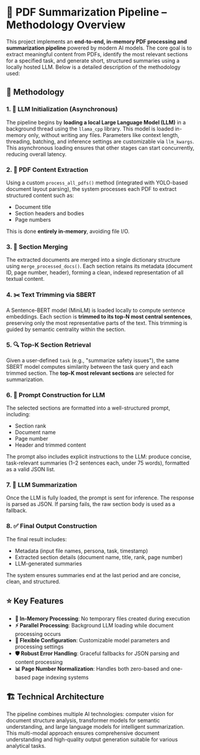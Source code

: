 # 🧠 PDF Summarization Pipeline – Methodology Overview

This project implements an **end-to-end, in-memory PDF processing and summarization pipeline** powered by modern AI models. The core goal is to extract meaningful content from PDFs, identify the most relevant sections for a specified task, and generate short, structured summaries using a locally hosted LLM. Below is a detailed description of the methodology used:

## 🔬 Methodology

### 1. 🤖 **LLM Initialization (Asynchronous)**

The pipeline begins by **loading a local Large Language Model (LLM)** in a background thread using the `llama_cpp` library. This model is loaded in-memory only, without writing any files. Parameters like context length, threading, batching, and inference settings are customizable via `llm_kwargs`. This asynchronous loading ensures that other stages can start concurrently, reducing overall latency.

### 2. 📄 **PDF Content Extraction**

Using a custom `process_all_pdfs()` method (integrated with YOLO-based document layout parsing), the system processes each PDF to extract structured content such as:

- Document title
- Section headers and bodies
- Page numbers

This is done **entirely in-memory**, avoiding file I/O.

### 3. 🔗 **Section Merging**

The extracted documents are merged into a single dictionary structure using `merge_processed_docs()`. Each section retains its metadata (document ID, page number, header), forming a clean, indexed representation of all textual content.

### 4. ✂️ **Text Trimming via SBERT**

A Sentence-BERT model (MiniLM) is loaded locally to compute sentence embeddings. Each section is **trimmed to its top-N most central sentences**, preserving only the most representative parts of the text. This trimming is guided by semantic centrality within the section.

### 5. 🔍 **Top-K Section Retrieval**

Given a user-defined `task` (e.g., "summarize safety issues"), the same SBERT model computes similarity between the task query and each trimmed section. The **top-K most relevant sections** are selected for summarization.

### 6. 📝 **Prompt Construction for LLM**

The selected sections are formatted into a well-structured prompt, including:

- Section rank
- Document name
- Page number
- Header and trimmed content

The prompt also includes explicit instructions to the LLM: produce concise, task-relevant summaries (1–2 sentences each, under 75 words), formatted as a valid JSON list.

### 7. 🎯 **LLM Summarization**

Once the LLM is fully loaded, the prompt is sent for inference. The response is parsed as JSON. If parsing fails, the raw section body is used as a fallback.

### 8. ✅ **Final Output Construction**

The final result includes:

- Metadata (input file names, persona, task, timestamp)
- Extracted section details (document name, title, rank, page number)
- LLM-generated summaries

The system ensures summaries end at the last period and are concise, clean, and structured.

## ⭐ Key Features

- **💾 In-Memory Processing**: No temporary files created during execution
- **⚡ Parallel Processing**: Background LLM loading while document processing occurs
- **🔧 Flexible Configuration**: Customizable model parameters and processing settings
- **🛡️ Robust Error Handling**: Graceful fallbacks for JSON parsing and content processing
- **📊 Page Number Normalization**: Handles both zero-based and one-based page indexing systems

## 🏗️ Technical Architecture

The pipeline combines multiple AI technologies: computer vision for document structure analysis, transformer models for semantic understanding, and large language models for intelligent summarization. This multi-modal approach ensures comprehensive document understanding and high-quality output generation suitable for various analytical tasks.
